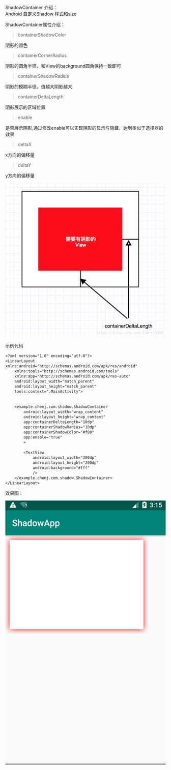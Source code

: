 ShadowContainer 介绍：  
[Android 自定义Shadow 样式和size](https://blog.csdn.net/lemon15588/article/details/82830124)

ShadowContainer属性介绍：
> containerShadowColor

阴影的颜色

> containerCornerRadius

阴影的圆角半径，和View的background圆角保持一致即可

> containerShadowRadius

阴影的模糊半径，值越大阴影越大

> containerDeltaLength

阴影展示的区域位置

> enable

是否展示阴影,通过修改enable可以实现阴影的显示与隐藏，达到类似于选择器的效果

> deltaX

x方向的偏移量

> deltaY

y方向的偏移量


![shadowContainer.png](shadowContainer.png)


示例代码

    <?xml version="1.0" encoding="utf-8"?>
    <LinearLayout xmlns:android="http://schemas.android.com/apk/res/android"
        xmlns:tools="http://schemas.android.com/tools"
        xmlns:app="http://schemas.android.com/apk/res-auto"
        android:layout_width="match_parent"
        android:layout_height="match_parent"
        tools:context=".MainActivity">
    
    
        <example.chenj.com.shadow.ShadowContainer
            android:layout_width="wrap_content"
            android:layout_height="wrap_content"
            app:containerDeltaLength="10dp"
            app:containerShadowRadius="10dp"
            app:containerShadowColor="#f00"
            app:enable="true"
            >
    
            <TextView
                android:layout_width="300dp"
                android:layout_height="200dp"
                android:background="#fff"
                />
        </example.chenj.com.shadow.ShadowContainer>
    </LinearLayout>
    
效果图：

![效果](demo.png)
